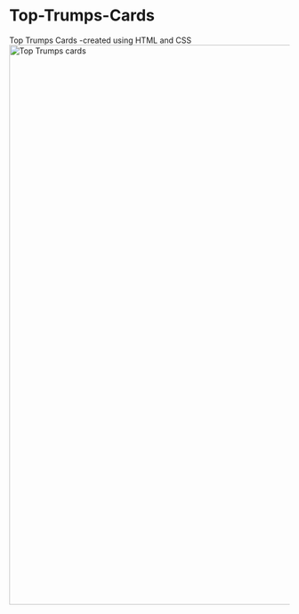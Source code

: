 # Top-Trumps-Cards
Top Trumps Cards -created using HTML and CSS
<img width="1005" alt="Top Trumps cards" src="https://user-images.githubusercontent.com/101003808/170334401-71da6281-cbcf-4278-9c2c-7ddfcc53d97d.png">
